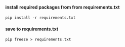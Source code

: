 #### install required packages from from requirements.txt

`pip install -r requirements.txt`

#### save to requirements.txt
`pip freeze > requirements.txt`

